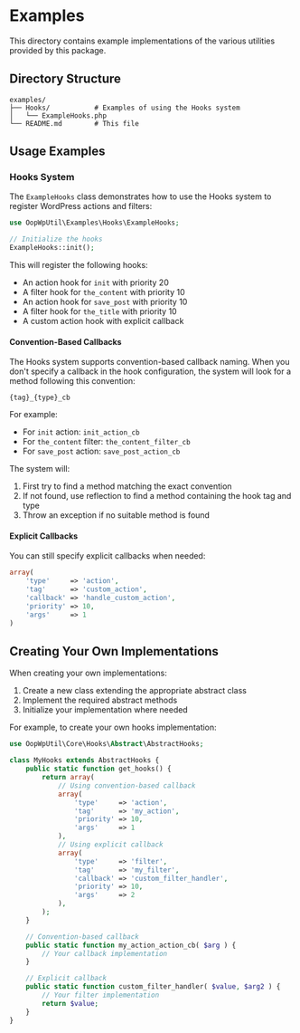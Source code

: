 # Examples

This directory contains example implementations of the various utilities provided by this package.

## Directory Structure

```
examples/
├── Hooks/           # Examples of using the Hooks system
│   └── ExampleHooks.php
└── README.md        # This file
```

## Usage Examples

### Hooks System

The `ExampleHooks` class demonstrates how to use the Hooks system to register WordPress actions and filters:

```php
use OopWpUtil\Examples\Hooks\ExampleHooks;

// Initialize the hooks
ExampleHooks::init();
```

This will register the following hooks:
- An action hook for `init` with priority 20
- A filter hook for `the_content` with priority 10
- An action hook for `save_post` with priority 10
- A filter hook for `the_title` with priority 10
- A custom action hook with explicit callback

#### Convention-Based Callbacks

The Hooks system supports convention-based callback naming. When you don't specify a callback in the hook configuration, the system will look for a method following this convention:

```
{tag}_{type}_cb
```

For example:
- For `init` action: `init_action_cb`
- For `the_content` filter: `the_content_filter_cb`
- For `save_post` action: `save_post_action_cb`

The system will:
1. First try to find a method matching the exact convention
2. If not found, use reflection to find a method containing the hook tag and type
3. Throw an exception if no suitable method is found

#### Explicit Callbacks

You can still specify explicit callbacks when needed:

```php
array(
    'type'     => 'action',
    'tag'      => 'custom_action',
    'callback' => 'handle_custom_action',
    'priority' => 10,
    'args'     => 1
)
```

## Creating Your Own Implementations

When creating your own implementations:

1. Create a new class extending the appropriate abstract class
2. Implement the required abstract methods
3. Initialize your implementation where needed

For example, to create your own hooks implementation:

```php
use OopWpUtil\Core\Hooks\Abstract\AbstractHooks;

class MyHooks extends AbstractHooks {
    public static function get_hooks() {
        return array(
            // Using convention-based callback
            array(
                'type'     => 'action',
                'tag'      => 'my_action',
                'priority' => 10,
                'args'     => 1
            ),
            // Using explicit callback
            array(
                'type'     => 'filter',
                'tag'      => 'my_filter',
                'callback' => 'custom_filter_handler',
                'priority' => 10,
                'args'     => 2
            ),
        );
    }

    // Convention-based callback
    public static function my_action_action_cb( $arg ) {
        // Your callback implementation
    }

    // Explicit callback
    public static function custom_filter_handler( $value, $arg2 ) {
        // Your filter implementation
        return $value;
    }
}
```
